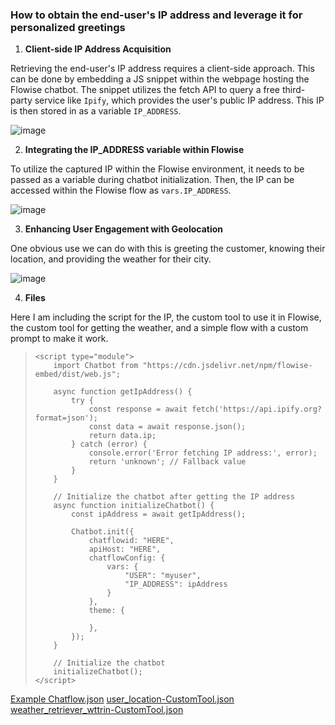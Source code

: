### How to obtain the end-user's IP address and leverage it for personalized greetings

1. **Client-side IP Address Acquisition**

Retrieving the end-user's IP address requires a client-side approach. This can be done by embedding a JS snippet within the webpage hosting the Flowise chatbot. The snippet utilizes the fetch API to query a free third-party service like `Ipify`, which provides the user's public IP address. This IP is then stored in as a variable `IP_ADDRESS`.

![image](https://github.com/user-attachments/assets/16dfd436-aa7a-49cf-be0f-ec2c24719264)

2. **Integrating the IP_ADDRESS variable within Flowise**
   
To utilize the captured IP within the Flowise environment, it needs to be passed as a variable during chatbot initialization. Then, the IP can be accessed within the Flowise flow as `vars.IP_ADDRESS`.

![image](https://github.com/user-attachments/assets/0be7520d-bc34-4c7c-baf3-57c3da8e187d)


3. **Enhancing User Engagement with Geolocation**
   
One obvious use we can do with this is greeting the customer, knowing their location, and providing the weather for their city.

![image](https://github.com/user-attachments/assets/aa5bd540-665c-466d-81e9-d7def86077f6)

4. **Files**
   
Here I am including the script for the IP, the custom tool to use it in Flowise, the custom tool for getting the weather, and a simple flow with a custom prompt to make it work.

>     <script type="module">
>         import Chatbot from "https://cdn.jsdelivr.net/npm/flowise-embed/dist/web.js";
> 
>         async function getIpAddress() {
>             try {
>                 const response = await fetch('https://api.ipify.org?format=json');
>                 const data = await response.json();
>                 return data.ip;
>             } catch (error) {
>                 console.error('Error fetching IP address:', error);
>                 return 'unknown'; // Fallback value
>             }
>         }
> 
>         // Initialize the chatbot after getting the IP address
>         async function initializeChatbot() {
>             const ipAddress = await getIpAddress();
> 
>             Chatbot.init({
>                 chatflowid: "HERE",
>                 apiHost: "HERE",
>                 chatflowConfig: {
>                     vars: {
>                         "USER": "myuser",
>                         "IP_ADDRESS": ipAddress
>                     }
>                 },
>                 theme: {
>    
>                 },
>             });
>         }
> 
>         // Initialize the chatbot
>         initializeChatbot();
>     </script>



[Example Chatflow.json](https://github.com/user-attachments/files/16850714/Example.Chatflow.json)
[user_location-CustomTool.json](https://github.com/user-attachments/files/16850717/user_location-CustomTool.json)
[weather_retriever_wttrin-CustomTool.json](https://github.com/user-attachments/files/16850718/weather_retriever_wttrin-CustomTool.json)
